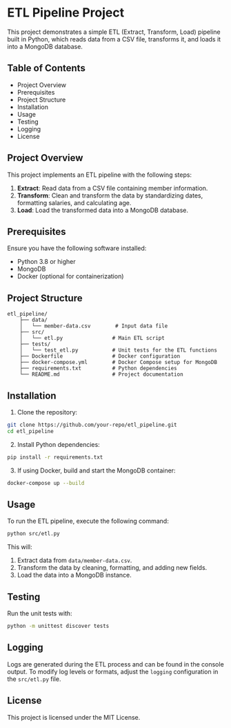 # ETL Pipeline Project

This project demonstrates a simple ETL (Extract, Transform, Load) pipeline built in Python, which reads data from a CSV file, transforms it, and loads it into a MongoDB database.

## Table of Contents
- Project Overview
- Prerequisites
- Project Structure
- Installation
- Usage
- Testing
- Logging
- License

## Project Overview
This project implements an ETL pipeline with the following steps:
1. **Extract**: Read data from a CSV file containing member information.
2. **Transform**: Clean and transform the data by standardizing dates, formatting salaries, and calculating age.
3. **Load**: Load the transformed data into a MongoDB database.

## Prerequisites
Ensure you have the following software installed:
- Python 3.8 or higher
- MongoDB
- Docker (optional for containerization)

## Project Structure
```
etl_pipeline/
    ├── data/
    │   └── member-data.csv        # Input data file
    ├── src/
    │   └── etl.py                # Main ETL script
    ├── tests/
    │   └── test_etl.py           # Unit tests for the ETL functions
    ├── Dockerfile                # Docker configuration
    ├── docker-compose.yml        # Docker Compose setup for MongoDB
    ├── requirements.txt          # Python dependencies
    └── README.md                 # Project documentation
```

## Installation
1. Clone the repository:
```bash
git clone https://github.com/your-repo/etl_pipeline.git
cd etl_pipeline
```

2. Install Python dependencies:
```bash
pip install -r requirements.txt
```

3. If using Docker, build and start the MongoDB container:
```bash
docker-compose up --build
```

## Usage
To run the ETL pipeline, execute the following command:
```bash
python src/etl.py
```

This will:
1. Extract data from `data/member-data.csv`.
2. Transform the data by cleaning, formatting, and adding new fields.
3. Load the data into a MongoDB instance.

## Testing
Run the unit tests with:
```bash
python -m unittest discover tests
```

## Logging
Logs are generated during the ETL process and can be found in the console output. To modify log levels or formats, adjust the `logging` configuration in the `src/etl.py` file.

## License
This project is licensed under the MIT License.
